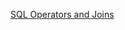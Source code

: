 <!-- @author: Roberto Ortega -->

[SQL Operators and Joins](https://docs.google.com/presentation/d/1D2KDtjzg0dllOQgIFeCg3GsNqxaN9FeNBXsBd9kVCx0/edit?usp=sharing)
